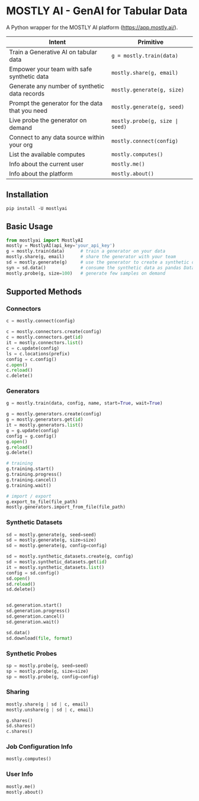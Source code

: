 # MOSTLY AI - GenAI for Tabular Data

A Python wrapper for the MOSTLY AI platform (https://app.mostly.ai/).

| Intent                                          | Primitive                        |
|-------------------------------------------------|----------------------------------|
| Train a Generative AI on tabular data           | `g = mostly.train(data)`         |
| Empower your team with safe synthetic data      | `mostly.share(g, email)`         |
| Generate any number of synthetic data records   | `mostly.generate(g, size)`       |
| Prompt the generator for the data that you need | `mostly.generate(g, seed)`       |
| Live probe the generator on demand              | `mostly.probe(g, size \| seed)`  |
| Connect to any data source within your org      | `mostly.connect(config)`         |
| List the available computes                     | `mostly.computes()`              |
| Info about the current user                     | `mostly.me()`                    |
| Info about the platform                         | `mostly.about()`                 |




## Installation

```shell
pip install -U mostlyai
```

## Basic Usage
```python
from mostlyai import MostlyAI
mostly = MostlyAI(api_key='your_api_key')
g = mostly.train(data)      # train a generator on your data
mostly.share(g, email)      # share the generator with your team
sd = mostly.generate(g)     # use the generator to create a synthetic dataset
syn = sd.data()             # consume the synthetic data as pandas DataFrame(s)
mostly.probe(g, size=100)   # generate few samples on demand
```

## Supported Methods

### Connectors

```python
c = mostly.connect(config)

c = mostly.connectors.create(config)
c = mostly.connectors.get(id)
it = mostly.connectors.list()
c = c.update(config)
ls = c.locations(prefix)
config = c.config()
c.open()
c.reload()
c.delete()
```

### Generators

```python
g = mostly.train(data, config, name, start=True, wait=True)

g = mostly.generators.create(config)
g = mostly.generators.get(id)
it = mostly.generators.list()
g = g.update(config)
config = g.config()
g.open()
g.reload()
g.delete()

# training
g.training.start()
g.training.progress()
g.training.cancel()
g.training.wait()

# import / export
g.export_to_file(file_path)
mostly.generators.import_from_file(file_path)
```

### Synthetic Datasets

```python
sd = mostly.generate(g, seed=seed)
sd = mostly.generate(g, size=size)
sd = mostly.generate(g, config=config)

sd = mostly.synthetic_datasets.create(g, config)
sd = mostly.synthetic_datasets.get(id)
it = mostly.synthetic_datasets.list()
config = sd.config()
sd.open()
sd.reload()
sd.delete()


sd.generation.start()
sd.generation.progress()
sd.generation.cancel()
sd.generation.wait()

sd.data()
sd.download(file, format)
```

### Synthetic Probes
```python
sp = mostly.probe(g, seed=seed)
sp = mostly.probe(g, size=size)
sp = mostly.probe(g, config=config)
```

### Sharing

```python
mostly.share(g | sd | c, email)
mostly.unshare(g | sd | c, email)

g.shares()
sd.shares()
c.shares()
```

### Job Configuration Info
```python
mostly.computes()
```

### User Info

```python
mostly.me()
mostly.about()
```
